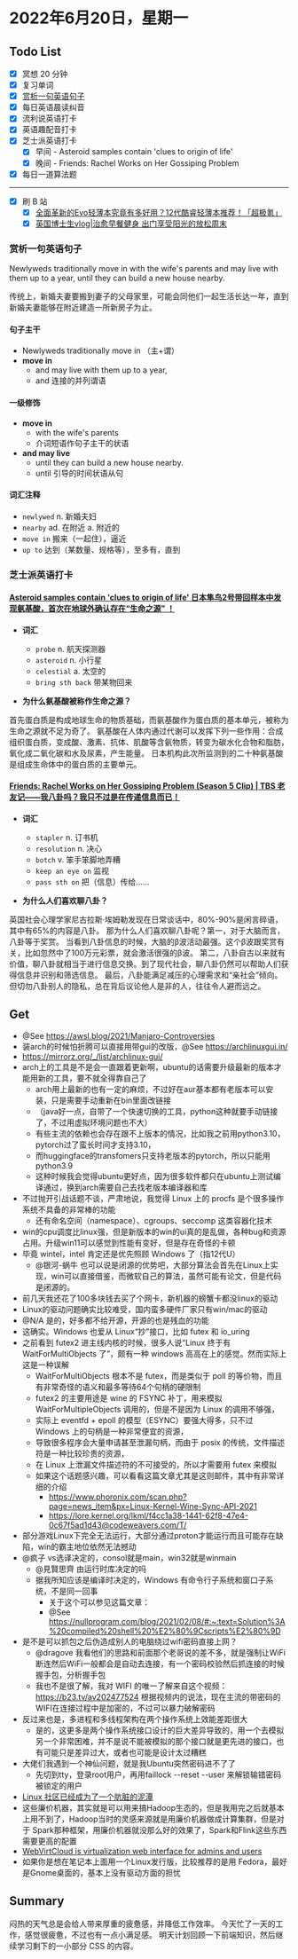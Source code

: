 # 2022年6月20日，星期一

## Todo List

- [x] 冥想 20 分钟
- [x] 复习单词
- [x] [赏析一句英语句子](#赏析一句英语句子)
- [x] 每日英语晨读纠音
- [x] 流利说英语打卡
- [x] 英语趣配音打卡
- [x] 芝士派英语打卡
  - [x] 早间 - Asteroid samples contain 'clues to origin of life'
  - [x] 晚间 - Friends: Rachel Works on Her Gossiping Problem
- [x] 每日一道算法题
--------
- [x] 刷 B 站
  - [x] [全面革新的Evo轻薄本究竟有多好用？12代酷睿轻薄本推荐！「超极氪」](https://b23.tv/CJme9E8)
  - [x] [英国博士生vlog|治愈早餐健身 出门享受阳光的放松周末](https://b23.tv/FGcFRQQ)

### 赏析一句英语句子

Newlyweds traditionally move in with the wife's parents and may live with them up to a year, until they can build a new house nearby.

传统上，新婚夫妻要搬到妻子的父母家里，可能会同他们一起生活长达一年，直到新婚夫妻能够在附近建造一所新房子为止。

#### 句子主干

- Newlyweds traditionally move in （主+谓）
- **move in**
  - and may live with them up to a year,
  - and 连接的并列谓语

#### 一级修饰

- **move in**
  - with the wife's parents
  - 介词短语作句子主干的状语
- **and may live**
  - until they can build a new house nearby.
  - until 引导的时间状语从句

#### 词汇注释

- `newlywed` n. 新婚夫妇
- `nearby` ad. 在附近 a. 附近的
- `move in` 搬来（一起住），逼近
- `up to` 达到（某数量、规格等），至多有，直到

### 芝士派英语打卡

#### [Asteroid samples contain 'clues to origin of life' 日本隼鸟2号带回样本中发现氨基酸，首次在地球外确认存在“生命之源” ！](https://reading.baicizhan.com/h5/listen-movie.html?id=749&wxapp=mint_danni_ear#/home)

- **词汇**

  - `probe` n. 航天探测器
  - `asteroid` n. 小行星
  - `celestial` a. 太空的
  - `bring sth back` 带某物回来

- **为什么氨基酸被称作生命之源？**

首先蛋白质是构成地球生命的物质基础，而氨基酸作为蛋白质的基本单元，被称为生命之源就不足为奇了。
氨基酸在人体内通过代谢可以发挥下列一些作用：合成组织蛋白质，变成酸、激素、抗体、肌酸等含氨物质，转变为碳水化合物和脂肪，氧化成二氧化碳和水及尿素，产生能量。
日本机构此次所监测到的二十种氨基酸是组成生命体中的蛋白质的主要单元。

#### [Friends: Rachel Works on Her Gossiping Problem (Season 5 Clip) | TBS 老友记——我八卦吗？我只不过是在传递信息而已！](http://reading.baicizhan.com/h5/listen-movie.html?id=750&wxapp=mint_danni_ear#/home)

- **词汇**

  - `stapler` n. 订书机
  - `resolution` n. 决心
  - `botch` v. 笨手笨脚地弄糟
  - `keep an eye on` 监视
  - `pass sth on` 把（信息）传给……

- **为什么人们喜欢聊八卦？**

英国社会心理学家尼古拉斯·埃姆勒发现在日常谈话中，80%-90%是闲言碎语，其中有65%的内容是八卦。
那为什么人们喜欢聊八卦呢？第一，对于大脑而言，八卦等于奖赏。
当看到八卦信息的时候，大脑的β波活动最强。这个β波跟奖赏有关，比如忽然中了100万元彩票，就会激活很强的β波。
第二，八卦自古以来就有价值，聊八卦就相当于进行信息交换。到了现代社会，聊八卦仍然可以帮助人们获得信息并识别和筛选信息。
最后，八卦能满足减压的心理需求和“亲社会”倾向。但切勿八卦别人的隐私，总在背后议论他人是非的人，往往令人避而远之。

## Get

- @See https://awsl.blog/2021/Manjaro-Controversies
- 装arch的时候怕折腾可以直接用带gui的改版，@See https://archlinuxgui.in/
 - https://mirrorz.org/_/list/archlinux-gui/
- arch上的工具是不是会一直跟着更新啊，ubuntu的话需要升级最新的版本才能用新的工具，要不就全得靠自己了
  - arch用上最新的也有一定的麻烦，不过好在aur基本都有老版本可以安装，只是需要手动重新在bin里面改链接
  - （java好一点，自带了一个快速切换的工具，python这种就要手动链接了，不过用虚拟环境问题也不大）
  - 有些主流的依赖也会存在跟不上版本的情况，比如我之前用python3.10，pytorch过了蛮长时间才支持3.10，
  - 而huggingface的transfomers只支持老版本的pytorch，所以只能用python3.9
  - 这种时候我会觉得ubuntu更好点，因为很多软件都只在ubuntu上测试编译通过，换到arch需要自己去找老版本编译器和库
- 不过抛开引战话题不谈，严肃地说，我觉得 Linux 上的 procfs 是个很多操作系统不具备的非常棒的功能
  - 还有命名空间（namespace）、cgroups、seccomp 这类容器化技术
- win的cpu调度比linux强，但是新版本的win的ui真的是乱做，各种bug和资源占用。升级win11可以感觉到性能有变好，但是存在奇怪的卡顿
- 毕竟 wintel，intel 肯定还是优先照顾 Windows 了（指12代U）
  - @银河-蜗牛 也可以说是闭源的优势吧，大部分算法会首先在Linux上实现，win可以直接借鉴，而微软自己的算法，虽然可能有论文，但是代码是闭源的。
- 前几天我还花了100多块钱去买了个网卡，新机器的螃蟹卡都没linux的驱动
 - Linux的驱动问题确实比较难受，国内蛮多硬件厂家只有win/mac的驱动
 - @N/A 是的，好多都不给开源，开源的也是残血的功能
 - 这确实。Windows 也爱从 Linux“抄”接口，比如 futex 和 io_uring
- 之前看到 futex2 进主线内核的时候，很多人说“Linux 终于有 WaitForMultiObjects 了”，颇有一种 windows 高高在上的感觉。然而实际上这是一种误解
  - WaitForMultiObjects 根本不是 futex，而是类似于 poll 的等价物，而且有非常奇怪的语义和最多等待64个句柄的硬限制
  - futex2 的主要用途是 wine 的 FSYNC 补丁，用来模拟 WaitForMultipleObjects 调用的，但是不是因为 Linux 的调用不够强，
  - 实际上 eventfd + epoll 的模型（ESYNC）要强大得多，只不过 Windows 上的句柄是一种非常便宜的资源，
  - 导致很多程序会大量申请甚至泄漏句柄，而由于 posix 的传统，文件描述符是一种比较珍贵的资源，
  - 在 Linux 上泄漏文件描述符的不可接受的，所以才需要用 futex 来模拟
  - 如果这个话题感兴趣，可以看看这篇文章尤其是这则邮件，其中有非常详细的介绍
    - https://www.phoronix.com/scan.php?page=news_item&px=Linux-Kernel-Wine-Sync-API-2021
    - https://lore.kernel.org/lkml/f4cc1a38-1441-62f8-47e4-0c67f5ad1d43@codeweavers.com/T/
- 部分游戏Linux下完全无法运行，大部分通过proton才能运行而且可能存在缺陷，win的霸主地位依然无法撼动
- @疯子 vs选译决定的，consol就是main，win32就是winmain
  - @見賢思齊 由运行时库决定的吗
  - 据我所知应该是编译时决定的，Windows 有命令行子系统和窗口子系统，不是同一回事
    - 关于这个可以参见这篇文章：
    - @See https://nullprogram.com/blog/2021/02/08/#:~:text=Solution%3A%20compiled%20shell%20%E2%80%9Cscripts%E2%80%9D
- 是不是可以抓包之后伪造成别人的电脑绕过wifi密码直接上网？
  - @dragove 我看他们的思路和前面那个老哥说的差不多，就是强制让WiFi断连然后WiFi一般都会是自动去连接，有一个密码校验然后抓连接的时候握手包，分析握手包
  - 我也不是很了解，我对 WIFI 的唯一了解来自这个视频：https://b23.tv/av202477524 根据视频内的说法，现在主流的带密码的WIFI在连接过程中是加密的，不过可以暴力破解密码
- 反过来也是，多进程和多线程架构在两个操作系统上效能差距很大
  - 是的，这更多是两个操作系统接口设计的巨大差异导致的，用一个去模拟另一个非常困难，并不是说不能被模拟的那个接口就是更先进的接口，也有可能只是差异过大，或者也可能是设计太过糟糕
- 大佬们我遇到一个神仙问题，就是我Ubuntu突然密码进不了了
  - 先切到tty，登录root用户，再用faillock --reset --user <username>来解锁输错密码被锁定的用户
- [Linux 社区已经成为了一个肮脏的泥潭](https://zhuanlan.zhihu.com/p/451374861)
- 这些廉价机器，其实就是可以用来搞Hadoop生态的，但是我用完之后就基本上用不到了，Hadoop当时的灵感来源就是用廉价机器做成计算集群，但是对于 Spark那种框架，用廉价机器就没那么好的效果了，Spark和Flink这些东西需要更高的配置
- [WebVirtCloud is virtualization web interface for admins and users](https://github.com/retspen/webvirtcloud)
- 如果你是想在笔记本上面用一个Linux发行版，比较推荐的是用 Fedora，最好是Gnome桌面的，基本上没有驱动方面的担忧

## Summary

闷热的天气总是会给人带来厚重的疲惫感，并降低工作效率。
今天忙了一天的工作，感觉很疲惫，不过也有一点小满足感。
明天计划回顾一下前端知识，然后继续学习剩下的一小部分 CSS 的内容。
